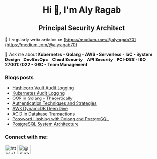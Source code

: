 <!-- ![](https://github.com/AlyRagab/AlyRagab/blob/main/assets/main.svg)


For more information about me please check out my
[![Linkedin Badge](https://img.shields.io/badge/-LinkedIn-blue?style=flat-square&logo=Linkedin&logoColor=white&link=https://www.linkedin.com/in/alyragab/)](https://www.linkedin.com/in/alyragab/)
 -->
<h1 align="center">Hi 👋, I'm Aly Ragab</h1>
<h2 align="center">Principal Security Architect</h2>

📝 I regularly write articles on [https://medium.com/@alyragab70](https://medium.com/@alyragab70)

💬 Ask me about **Kubernetes - Golang - AWS - Serverless - IaC - System Design - DevSecOps - Cloud Security - API Security - PCI-DSS - ISO 27001:2022 - GRC - Team Management**

### Blogs posts
<!-- BLOG-POST-LIST:START -->
- [Hashicorp Vault Audit Logging](https://medium.com/@alyragab70/hashicorp-vault-audit-logging-2892141c4794)
- [Kubernetes Audit Logging](https://medium.com/@alyragab70/kubernetes-audit-logs-webhook-api-with-go-be04d46ae9cd)
- [OOP in Golang - Theoretically](https://medium.com/@alyragab70/oop-in-golang-theoretically-345922370d06)
- [Authentication Techniques and Strategies](https://medium.com/@alyragab70/authentication-types-and-techniques-eb8232eebcfb)
- [AWS DynamoDB Deep Dive](https://medium.com/@alyragab70/aws-dynamodb-deep-dive-6faa3259a08c)
- [ACID in Database Transactions](https://medium.com/@alyragab70/acid-in-database-transactions-2d9b771ee6a8)
- [Password Hashing with Golang and PostgreSQL](https://medium.com/@alyragab70/password-hashing-with-golang-and-postgresql-c1c31f6ec3a8?source=rss-4eaa13ac129b------2)
- [PostgreSQL System Architecture](https://medium.com/@alyragab70/postgresql-system-architecture-4bdf519d7aff)
<!-- BLOG-POST-LIST:END -->

<h3 align="left">Connect with me:</h3>
<p align="left">
<a href="https://www.linkedin.com/in/alyragab/" target="blank"><img align="center" src="https://raw.githubusercontent.com/rahuldkjain/github-profile-readme-generator/master/src/images/icons/Social/linked-in-alt.svg" alt="https://www.linkedin.com/in/alyragab/" height="30" width="40" /></a>
<a href="https://medium.com/@alyragab70" target="blank"><img align="center" src="https://raw.githubusercontent.com/rahuldkjain/github-profile-readme-generator/master/src/images/icons/Social/medium.svg" alt="@alyragab70" height="30" width="40" /></a>
</p>


